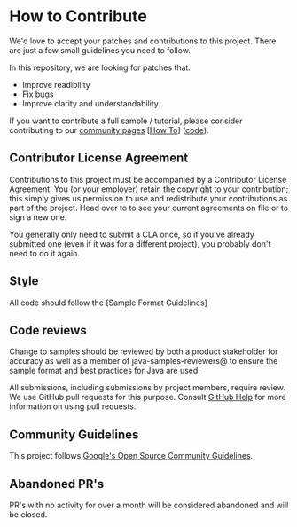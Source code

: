 # How to Contribute

We'd love to accept your patches and contributions to this project. There are
just a few small guidelines you need to follow.

In this repository, we are looking for patches that:
* Improve readibility
* Fix bugs
* Improve clarity and understandability

If you want to contribute a full sample / tutorial, please consider contributing to our [community pages](https://cloud.google.com/community) [[How To](https://cloud.google.com/community/tutorials/write)] ([code](https://github.com/GoogleCloudPlatform/community)).

## Contributor License Agreement

Contributions to this project must be accompanied by a Contributor License
Agreement. You (or your employer) retain the copyright to your contribution;
this simply gives us permission to use and redistribute your contributions as
part of the project. Head over to to see
your current agreements on file or to sign a new one.

You generally only need to submit a CLA once, so if you've already submitted one
(even if it was for a different project), you probably don't need to do it
again.

## Style

All code should follow the [Sample Format Guidelines]

## Code reviews

Change to samples should be reviewed by both a product stakeholder for accuracy as well as a member
of java-samples-reviewers@ to ensure the sample format and best practices for Java are used.

All submissions, including submissions by project members, require review. We
use GitHub pull requests for this purpose. Consult
[GitHub Help](https://help.github.com/articles/about-pull-requests/) for more
information on using pull requests.

## Community Guidelines

This project follows 
[Google's Open Source Community Guidelines](https://opensource.google/conduct/).

## Abandoned PR's

PR's with no activity for over a month will be considered abandoned and will be closed.
